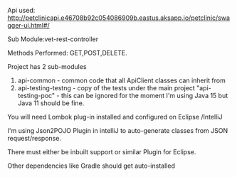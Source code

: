 Api used: http://petclinicapi.e46708b92c054086909b.eastus.aksapp.io/petclinic/swagger-ui.html#/

Sub Module:vet-rest-controller

Methods Performed: GET,POST,DELETE.

Project has 2 sub-modules 

1) api-common - common code that all ApiClient classes can inherit from
2) api-testing-testng - copy of the tests under the main project "api-testing-poc" - this can be ignored for the moment
I'm using Java 15 but Java 11 should be fine.

You will need Lombok plug-in installed and configured on Eclipse /IntelliJ

I'm using Json2POJO Plugin in intelliJ to auto-generate classes from JSON request/response. 

There must either be inbuilt support or similar Plugin for Eclipse.

Other dependencies like Gradle should get auto-installed
